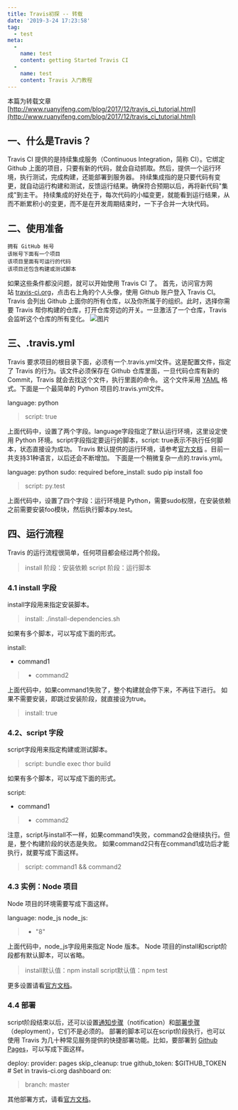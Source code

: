 ```yaml
---
title: Travis初探 -- 转载
date: '2019-3-24 17:23:58'
tag: 
  - test
meta:
  -
    name: test
    content: getting Started Travis CI
  -
    name: test
    content: Travis 入门教程
---
```

本篇为转载文章[http://www.ruanyifeng.com/blog/2017/12/travis_ci_tutorial.html](http://www.ruanyifeng.com/blog/2017/12/travis_ci_tutorial.html)
<!-- more -->

## 一、什么是Travis？
Travis CI 提供的是持续集成服务（Continuous Integration，简称 CI）。它绑定 Github 上面的项目，只要有新的代码，就会自动抓取。然后，提供一个运行环境，执行测试，完成构建，还能部署到服务器。
持续集成指的是只要代码有变更，就自动运行构建和测试，反馈运行结果。确保符合预期以后，再将新代码"集成"到主干。
持续集成的好处在于，每次代码的小幅变更，就能看到运行结果，从而不断累积小的变更，而不是在开发周期结束时，一下子合并一大块代码。

## 二、使用准备
```
拥有 GitHub 帐号
该帐号下面有一个项目
该项目里面有可运行的代码
该项目还包含构建或测试脚本
```

如果这些条件都没问题，就可以开始使用 Travis CI 了。
首先，访问官方网站 [travis-ci.org](https://travis-ci.org/)，点击右上角的个人头像，使用 Github 账户登入 Travis CI。
Travis 会列出 Github 上面你的所有仓库，以及你所属于的组织。此时，选择你需要 Travis 帮你构建的仓库，打开仓库旁边的开关。一旦激活了一个仓库，Travis 会监听这个仓库的所有变化。
![图片](http://www.ruanyifeng.com/blogimg/asset/2017/bg2017121902.png)

## 三、.travis.yml
Travis 要求项目的根目录下面，必须有一个.travis.yml文件。这是配置文件，指定了 Travis 的行为。该文件必须保存在 Github 仓库里面，一旦代码仓库有新的 Commit，Travis 就会去找这个文件，执行里面的命令。
这个文件采用 [YAML](http://www.ruanyifeng.com/blog/2016/07/yaml.html) 格式。下面是一个最简单的 Python 项目的.travis.yml文件。

language: python
>script: true

上面代码中，设置了两个字段。language字段指定了默认运行环境，这里设定使用 Python 环境。script字段指定要运行的脚本，script: true表示不执行任何脚本，状态直接设为成功。
Travis 默认提供的运行环境，请参考[官方文档](https://docs.travis-ci.com/user/languages) 。目前一共支持31种语言，以后还会不断增加。
下面是一个稍微复杂一点的.travis.yml。

language: python
sudo: required
before_install: sudo pip install foo
>script: py.test

上面代码中，设置了四个字段：运行环境是 Python，需要sudo权限，在安装依赖之前需要安装foo模块，然后执行脚本py.test。
## 四、运行流程
Travis 的运行流程很简单，任何项目都会经过两个阶段。
>install 阶段：安装依赖
>script 阶段：运行脚本
### 4.1 install 字段
install字段用来指定安装脚本。

>install: ./install-dependencies.sh

如果有多个脚本，可以写成下面的形式。

install:
  - command1
>  - command2

上面代码中，如果command1失败了，整个构建就会停下来，不再往下进行。
如果不需要安装，即跳过安装阶段，就直接设为true。

>install: true
### 4.2、script 字段
script字段用来指定构建或测试脚本。

>script: bundle exec thor build

如果有多个脚本，可以写成下面的形式。

script:
  - command1
>  - command2

注意，script与install不一样，如果command1失败，command2会继续执行。但是，整个构建阶段的状态是失败。
如果command2只有在command1成功后才能执行，就要写成下面这样。

>script: command1 && command2
### 4.3 实例：Node 项目
Node 项目的环境需要写成下面这样。

language: node_js
node_js:
>  - "8"

上面代码中，node_js字段用来指定 Node 版本。
Node 项目的install和script阶段都有默认脚本，可以省略。
>install默认值：npm install
>script默认值：npm test

更多设置请看[官方文档](https://docs.travis-ci.com/user/languages/javascript-with-nodejs/)。
### 4.4 部署
script阶段结束以后，还可以设置[通知步骤](https://docs.travis-ci.com/user/notifications/)（notification）和[部署步骤](https://docs.travis-ci.com/user/deployment/)（deployment），它们不是必须的。
部署的脚本可以在script阶段执行，也可以使用 Travis 为几十种常见服务提供的快捷部署功能。比如，要部署到 [Github Pages](https://docs.travis-ci.com/user/deployment/pages/)，可以写成下面这样。

deploy:
  provider: pages
  skip_cleanup: true
  github_token: $GITHUB_TOKEN # Set in travis-ci.org dashboard
  on:
>    branch: master

其他部署方式，请看[官方文档](https://docs.travis-ci.com/user/deployment/)。



